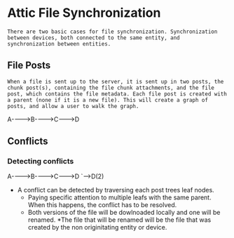 # Attic File Synchronization 
    There are two basic cases for file synchronization. Synchronization between devices, both connected to the same entity, and synchronization between entities.

## File Posts
    When a file is sent up to the server, it is sent up in two posts, the chunk post(s), containing the file chunk attachments, and the file post, which contains the file metadata. Each file post is created with a parent (none if it is a new file). This will create a graph of posts, and allow a user to walk the graph.
A---->B---->C--->D
    
## Conflicts
### Detecting conflicts
A---->B---->C--->D
             `-->D(2)
* A conflict can be detected by traversing each post trees leaf nodes. 
    * Paying specific attention to multiple leafs with the same parent. When this happens, the conflict has to be resolved. 
    * Both versions of the file will be dowlnoaded locally and one will be renamed. 
        *The file that will be renamed will be the file that was created by the non originitating entity or device.
